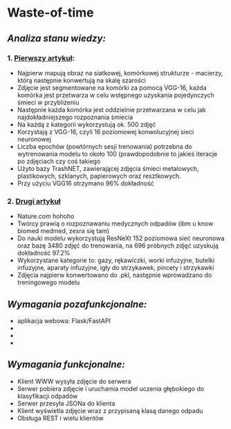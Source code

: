 # **Waste-of-time**

## *Analiza stanu wiedzy:*
### 1. [Pierwszy artykuł](https://www.mdpi.com/2071-1050/14/16/10226):
  * Najpierw mapują obraz na siatkowej, komórkowej strukturze - macierzy, którą następnie konwertują na skalę szarości
  * Zdjęcie jest segmentowane na komórki za pomocą VGG-16, każda komórka jest przetwarza w celu wstępnego uzyskania pojedynczych śmieci w przybliżeniu
  * Następnie każda komórka jest oddzielnie przetwarzana w celu jak najdokładniejszego rozpoznania śmiecia
  * Na każdą z kategorii wykorzystują ok. 500 zdjęć
  * Korzystają z VGG-16, czyli 16 poziomowej konwolucyjnej sieci neuronowej
  * Liczba epochów (powtórnych sesji trenowania) potrzebna do wytrenowania modelu to około 100 (prawdopodobnie to jakieś iteracje po zdjęciach czy coś takiego
  * Użyto bazy TrashNET, zawierającej zdjęcia śmieci metalowych, plastikowych, szklanych, papierowych oraz resztkowych.
  * Przy użyciu VGG16 otrzymano 96% dokładność
### 2. [Drugi artykuł](https://www.nature.com/articles/s41598-022-06146-2#Abs1)
  * Nature.com hohoho
  * Twórcy prawią o rozpoznawaniu medycznych odpadów (ibm u know biomed medmed, zesra się tam)
  * Do nauki modelu wykorzystują ResNeXt 152 poziomowa sieć neuronowa oraz bazę 3480 zdjęć do trenowania, na 696 próbnych zdjęć uzyskują dokładność 97.2%
  * Wykorzystane kategorie to: gazy, rękawiczki, worki infuzyjne, butelki infuzyjne, aparaty infuzyjne, igły do strzykawek, pincety i strzykawki
  * Zdjęcia najpierw konwertowano do .pkl, następnie wprowadzano do treningowego modelu
## *Wymagania pozafunkcjonalne:*
- aplikacja webowa: Flask/FastAPI
-
-
-
## *Wymagania funkcjonalne:*
- Klient WWW wysyła zdjęcie do serwera
- Serwer pobiera zdjęcie i uruchamia model uczenia głębokiego do klasyfikacji odpadów
- Serwer przesyła JSONa do klienta
- Klient wyświetla zdjęcie wraz z przypisaną klasą danego odpadu
- Obsługa REST i wielu klientów

